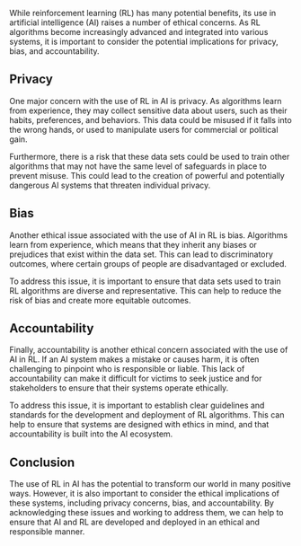 
While reinforcement learning (RL) has many potential benefits, its use in artificial intelligence (AI) raises a number of ethical concerns. As RL algorithms become increasingly advanced and integrated into various systems, it is important to consider the potential implications for privacy, bias, and accountability.

Privacy
-------

One major concern with the use of RL in AI is privacy. As algorithms learn from experience, they may collect sensitive data about users, such as their habits, preferences, and behaviors. This data could be misused if it falls into the wrong hands, or used to manipulate users for commercial or political gain.

Furthermore, there is a risk that these data sets could be used to train other algorithms that may not have the same level of safeguards in place to prevent misuse. This could lead to the creation of powerful and potentially dangerous AI systems that threaten individual privacy.

Bias
----

Another ethical issue associated with the use of AI in RL is bias. Algorithms learn from experience, which means that they inherit any biases or prejudices that exist within the data set. This can lead to discriminatory outcomes, where certain groups of people are disadvantaged or excluded.

To address this issue, it is important to ensure that data sets used to train RL algorithms are diverse and representative. This can help to reduce the risk of bias and create more equitable outcomes.

Accountability
--------------

Finally, accountability is another ethical concern associated with the use of AI in RL. If an AI system makes a mistake or causes harm, it is often challenging to pinpoint who is responsible or liable. This lack of accountability can make it difficult for victims to seek justice and for stakeholders to ensure that their systems operate ethically.

To address this issue, it is important to establish clear guidelines and standards for the development and deployment of RL algorithms. This can help to ensure that systems are designed with ethics in mind, and that accountability is built into the AI ecosystem.

Conclusion
----------

The use of RL in AI has the potential to transform our world in many positive ways. However, it is also important to consider the ethical implications of these systems, including privacy concerns, bias, and accountability. By acknowledging these issues and working to address them, we can help to ensure that AI and RL are developed and deployed in an ethical and responsible manner.
